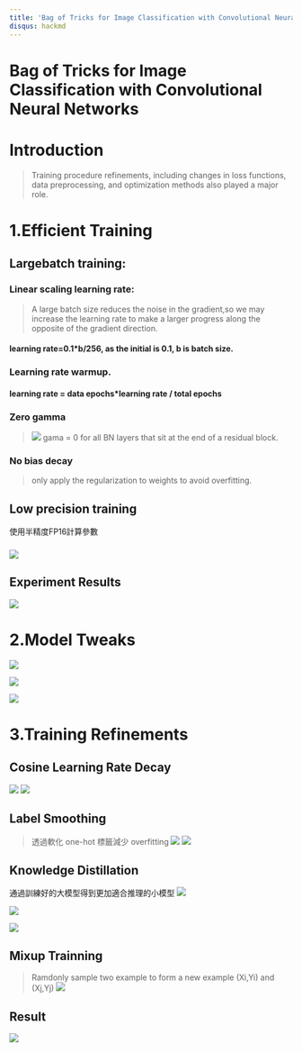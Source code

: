 ```yaml
---
title: 'Bag of Tricks for Image Classification with Convolutional Neural Networks'
disqus: hackmd
---
```


Bag of Tricks for Image Classification with Convolutional Neural Networks
===


# Introduction
> Training procedure refinements,
> including changes in loss functions, data preprocessing,
and optimization methods also played a major role.


# 1.Efficient Training
## Largebatch training:
### Linear scaling learning rate:
> A large batch size reduces the noise in the gradient,so we may increase the learning rate to make a larger progress along the opposite of the gradient direction.
#### learning rate=0.1*b/256, as the initial is 0.1, b is batch size.

### Learning rate warmup.
#### learning rate = data epochs*learning rate / total epochs 

### Zero gamma 
> ![](https://i.imgur.com/tVBoAkX.png)
gama = 0 for all BN layers that sit at the end of a residual block.

### No bias decay
> only apply the regularization to weights to avoid overfitting.

## Low precision training
使用半精度FP16計算參數
### ![](https://i.imgur.com/S88W3zC.png)

## Experiment Results
![](https://i.imgur.com/hoagBY2.png)

# 2.Model Tweaks
![](https://i.imgur.com/6KngiCo.png)

![](https://i.imgur.com/W7iXBXm.png)

![](https://i.imgur.com/hPcrDcu.png)

# 3.Training Refinements

## Cosine Learning Rate Decay
![](https://i.imgur.com/etNoGxh.png)
![](https://i.imgur.com/lsXYu4Z.png)

## Label Smoothing
> 透過軟化 one-hot 標籤減少 overfitting 
![](https://i.imgur.com/Wfs7tL7.png)
![](https://i.imgur.com/VEJVs3I.png)



## Knowledge Distillation
通過訓練好的大模型得到更加適合推理的小模型
![](https://i.imgur.com/tRa7rka.png)


![](https://i.imgur.com/u3EoEE4.png)

![](https://i.imgur.com/0EoLCws.png)

## Mixup Trainning 
> Ramdonly sample two example to form a new example 
> (Xi,Yi) and (Xj,Yj)
![](https://i.imgur.com/ryV8CMN.png)

## Result
![](https://i.imgur.com/JFc0DiY.png)







